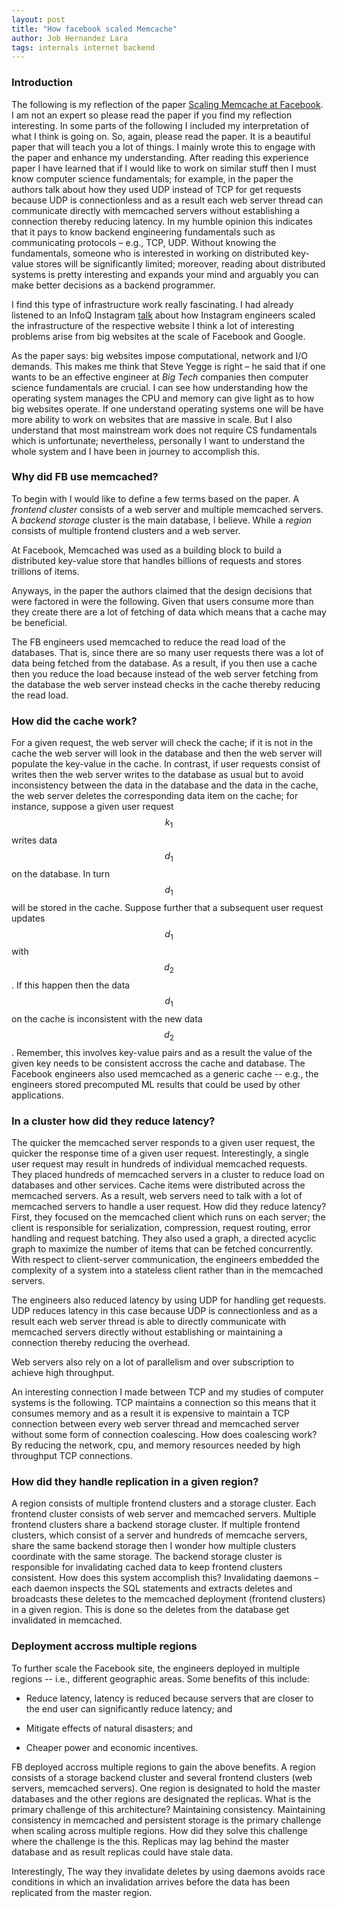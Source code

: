 ```yaml
---
layout: post
title: "How facebook scaled Memcache"
author: Job Hernandez Lara
tags: internals internet backend
---
```


### Introduction

The following is my reflection of the paper [Scaling Memcache at Facebook](https://www.usenix.org/system/files/conference/nsdi13/nsdi13-final170_update.pdf). I am not an expert so please read the paper if you find my reflection interesting. In some parts of the following I included my interpretation of what I think is going on. So, again, please read the paper. It is a beautiful paper that will teach you a lot of things. I mainly wrote this to engage with the paper and enhance my understanding. After reading this experience paper I have learned that if I would like to work on similar stuff then I must know computer science fundamentals; for example, in the paper the authors talk about how they used UDP instead of TCP for get requests because UDP is connectionless and as a result each web server thread can communicate directly with memcached servers without establishing a connection thereby reducing latency. In my humble opinion this indicates that it pays to know backend engineering fundamentals such as communicating protocols – e.g., TCP, UDP. Without knowing the fundamentals, someone who is interested in working on distributed key-value stores will be significantly limited; moreover, reading about distributed systems is pretty interesting and expands your mind and arguably you can make better decisions as a backend programmer. 

I find this type of infrastructure work really fascinating. I had already listened to an InfoQ Instagram [talk](https://www.youtube.com/watch?v=hnpzNAPiC0E) about how Instagram engineers scaled the infrastructure of the respective website I think a lot of interesting problems arise from big websites at the scale of Facebook and Google.

As the paper says: big websites impose computational, network and I/O demands. This makes me think that  Steve Yegge is right – he said that if one wants to be an effective engineer at *Big Tech* companies then computer science fundamentals are crucial. I can see how understanding how the operating system manages the CPU and memory can give light as to how big websites operate. If one understand operating systems one will be have more ability to work on websites that are massive in scale. But I also understand that most mainstream work does not require CS fundamentals which is unfortunate; nevertheless, personally I want to understand the whole system and I have been in journey to accomplish this.

### Why did FB use memcached?

To begin with I would like to define a few terms based on the paper. A *frontend cluster* consists of a web server and multiple memcached servers. A *backend storage* cluster is the main database, I believe. While a *region* consists of multiple frontend clusters and a web server.

At Facebook, Memcached was used as a building block to build a distributed key-value store that handles billions of requests and stores trillions of items.

Anyways, in the paper the authors claimed that the design decisions that were factored in were the following. Given that users consume more than they create there are a lot of fetching of data which means that a cache may be beneficial.

The FB engineers used memcached to reduce the read load of the databases. That is, since there are so many user requests there was a lot of data being fetched from the database. As a result, if you then use a cache then you reduce the load because instead of the web server fetching from the database the web server instead checks in the cache thereby reducing the read load.

### How did the cache work?

For a given request, the web server will check the cache; if it is not in the cache the web server will look in the database and then the web server will populate the key-value in the cache. In contrast, if user requests consist of writes then the web server writes to the database as usual but to avoid inconsistency between the data in the database and the data in the cache, the web server deletes the corresponding data item on the cache; for instance, suppose a given user request $$ k_{1} $$ writes data $$ d_{1} $$ on the database. In turn $$ d_{1} $$ will be stored in the cache. Suppose further that a subsequent user request updates $$ d_{1} $$ with $$ d_{2} $$. If this happen then the data $$ d_{1} $$ on the cache is inconsistent with the new data $$ d_{2} $$. Remember, this involves key-value pairs and as a result the value of the given key needs to be consistent accross the cache and database. The Facebook engineers also used memcached as a generic cache -- e.g., the engineers stored precomputed ML results that could be used by other applications.

### In a cluster how did they reduce latency?

The quicker the memcached server responds to a given user request, the quicker the response time of a given user request. Interestingly, a single user request may result in hundreds of individual memcached requests. They placed hundreds of memcached servers in a cluster to reduce load on databases and other services. Cache items were distributed across the memcached servers. As a result, web servers need to talk with a lot of memcached servers to handle a user request. How did they reduce latency? First, they focused on the memcached client which runs on each server; the client is responsible for serialization, compression, request routing, error handling and request batching. They also used a graph, a directed acyclic graph to maximize the number of items that can be fetched concurrently. With respect to client-server communication, the engineers embedded the complexity of a system into a stateless client rather than in the memcached servers. 

The engineers also reduced latency by using UDP for handling get requests. UDP reduces latency in this case because UDP is connectionless and as a result each web server thread is able to directly communicate with memcached servers directly without establishing or maintaining a connection thereby reducing the overhead. 

Web servers also rely on a lot of parallelism and over subscription to achieve high throughput.

An interesting connection I made between TCP and my studies of computer systems is the following. TCP maintains a connection so this means that it consumes memory and as a result it is expensive to maintain a TCP connection between every web server thread and memcached server without some form of connection coalescing. How does coalescing work? By reducing the network, cpu, and memory resources needed by high throughput TCP connections.

### How did they handle replication in a given region?

A region consists of multiple frontend clusters and a storage cluster. Each frontend cluster consists of web server and memcached servers. Multiple frontend clusters share a backend storage cluster. If multiple frontend clusters, which consist of a server and hundreds of memcache servers, share the same backend storage then I wonder how multiple clusters coordinate with the same storage. The backend storage cluster is responsible for invalidating cached data to keep frontend clusters consistent. How does this system accomplish this? Invalidating daemons – each daemon inspects the SQL statements and extracts deletes and broadcasts these deletes to the memcached deployment (frontend clusters) in a given region. This is done so the deletes  from the database get invalidated  in memcached.

### Deployment accross multiple regions

To further scale the Facebook site, the engineers deployed in multiple regions -- i.e., different geographic areas. Some benefits of this include:

- Reduce latency, latency is reduced because servers that are closer to the end user can significantly reduce latency; and

- Mitigate effects of natural disasters; and

- Cheaper power and economic incentives.

FB deployed accross  multiple regions to gain the above benefits. A region consists of a storage backend cluster and several frontend clusters (web servers, memcached servers). One region is designated to hold the master databases and the other regions are designated the replicas. What is the primary challenge of this architecture? Maintaining consistency. Maintaining consistency in memcached and persistent storage is the primary challenge when scaling across multiple regions. How did they solve this challenge where the challenge is the this. Replicas may lag behind the master database and as result replicas could have stale data.

Interestingly, The way they invalidate deletes by using daemons avoids race conditions in which an invalidation arrives before the data has been replicated from the master region.


